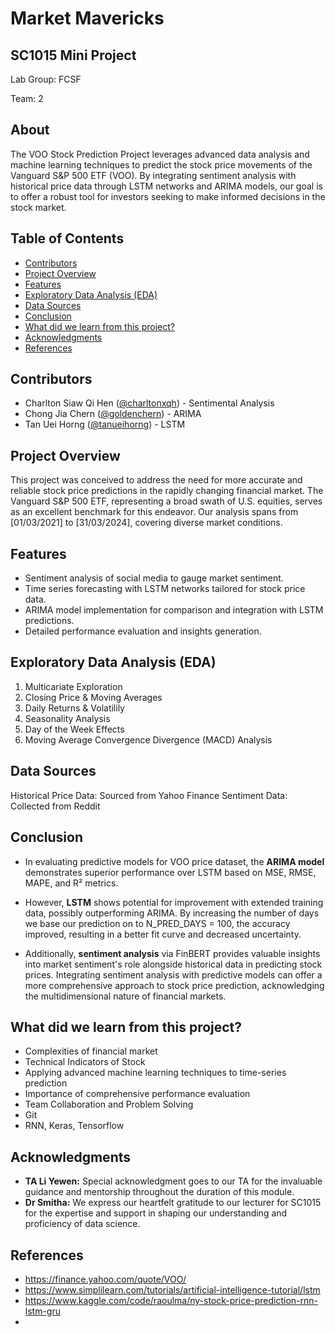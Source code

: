 # Market Mavericks 
## SC1015 Mini Project

Lab Group: FCSF

Team: 2

## About

The VOO Stock Prediction Project leverages advanced data analysis and machine learning techniques to predict the stock price movements of the Vanguard S&P 500 ETF (VOO). By integrating sentiment analysis with historical price data through LSTM networks and ARIMA models, our goal is to offer a robust tool for investors seeking to make informed decisions in the stock market.

## Table of Contents 

- [Contributors](#contributors)
- [Project Overview](#project-overview)
- [Features](#features)
- [Exploratory Data Analysis (EDA)](#eda)
- [Data Sources](#data-sources)
- [Conclusion](#conclusion)
- [What did we learn from this project?](#learn)
- [Acknowledgments](#acknowledgments)
- [References](#references)

## Contributors

- Charlton Siaw Qi Hen ([@charltonxqh](https://github.com/charltonxqh)) - Sentimental Analysis
- Chong Jia Chern ([@goldenchern](https://github.com/goldenchern)) - ARIMA 
- Tan Uei Horng ([@tanueihorng](https://github.com/tanueihorng)) - LSTM

## Project Overview

This project was conceived to address the need for more accurate and reliable stock price predictions in the rapidly changing financial market. The Vanguard S&P 500 ETF, representing a broad swath of U.S. equities, serves as an excellent benchmark for this endeavor. Our analysis spans from [01/03/2021] to [31/03/2024], covering diverse market conditions.

## Features

- Sentiment analysis of social media to gauge market sentiment.
- Time series forecasting with LSTM networks tailored for stock price data.
- ARIMA model implementation for comparison and integration with LSTM predictions.
- Detailed performance evaluation and insights generation.

## Exploratory Data Analysis (EDA)

1. Multicariate Exploration
2. Closing Price & Moving Averages
3. Daily Returns & Volatilily
4. Seasonality Analysis 
5. Day of the Week Effects
6. Moving Average Convergence Divergence (MACD) Analysis

## Data Sources
Historical Price Data: Sourced from Yahoo Finance
Sentiment Data: Collected from Reddit

## Conclusion

- In evaluating predictive models for VOO price dataset, the **ARIMA model** demonstrates superior performance over LSTM based on MSE, RMSE, MAPE, and R² metrics. 

- However, **LSTM** shows potential for improvement with extended training data, possibly outperforming ARIMA. By increasing the number of days we base our prediction on to N_PRED_DAYS = 100, the accuracy improved, resulting in a better fit curve and decreased uncertainty.

- Additionally, **sentiment analysis** via FinBERT provides valuable insights into market sentiment's role alongside historical data in predicting stock prices. Integrating sentiment analysis with predictive models can offer a more comprehensive approach to stock price prediction, acknowledging the multidimensional nature of financial markets.

## What did we learn from this project?

- Complexities of financial market 
- Technical Indicators of Stock 
- Applying advanced machine learning techniques to time-series prediction
- Importance of comprehensive performance evaluation
- Team Collaboration and Problem Solving
- Git 
- RNN, Keras, Tensorflow

## Acknowledgments

- **TA Li Yewen:** Special acknowledgment goes to our TA for the invaluable guidance and mentorship throughout the duration of this module.
- **Dr Smitha:** We express our heartfelt gratitude to our lecturer for SC1015 for the expertise and support in shaping our understanding and proficiency of data science.

## References

- https://finance.yahoo.com/quote/VOO/
- https://www.simplilearn.com/tutorials/artificial-intelligence-tutorial/lstm
- https://www.kaggle.com/code/raoulma/ny-stock-price-prediction-rnn-lstm-gru 
-